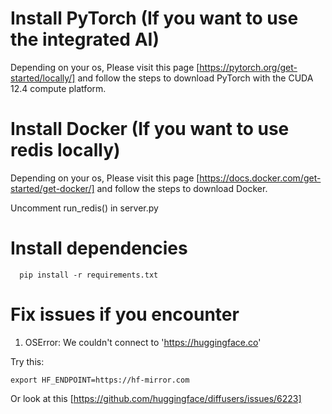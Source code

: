 # Install PyTorch (If you want to use the integrated AI)

Depending on your os, Please visit this page [https://pytorch.org/get-started/locally/] and follow the steps to download PyTorch with the CUDA 12.4 compute platform. 

# Install Docker (If you want to use redis locally)

Depending on your os, Please visit this page [https://docs.docker.com/get-started/get-docker/] and follow the steps to download Docker.

Uncomment run_redis() in server.py 

# Install dependencies

```
  pip install -r requirements.txt
```

# Fix issues if you encounter

1. OSError: We couldn't connect to 'https://huggingface.co'

Try this:

```
export HF_ENDPOINT=https://hf-mirror.com
``` 

Or look at this [https://github.com/huggingface/diffusers/issues/6223]



